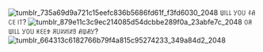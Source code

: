 ![tumblr_735a69d9a721c15eefc836b5686fd61f_f3fd6030_2048](https://github.com/user-attachments/assets/0a572db6-7b92-4869-a3de-f0c5688c8664)
ꅐ꒐꒒꒒ ꌦꄲ꒤ ꊰꋬꉔꏂ ꒐꓄?
![tumblr_879e11c3c9ec214085d54dcbbe289f0a_23abfe7c_2048](https://github.com/user-attachments/assets/af379633-c136-4d24-b308-d5b92238c147)
ꄲꋪ ꅐ꒐꒒꒒ ꌦꄲ꒤ ꀘꏂꏂꉣ ꋪ꒤ꋊꋊ꒐ꋊꍌ ꋬꅐꋬꌦ?
![tumblr_664313c6182766b79f4a815c95274233_349a84d2_2048](https://github.com/user-attachments/assets/b415938f-3903-4d93-9d6b-fc77675699f7)
